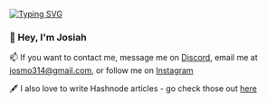 [![Typing SVG](https://readme-typing-svg.herokuapp.com?color=F70000&lines=14+year+old;ML%2FAI+aficionado;Budding+Mathematician;Cellist;Bubble+Tea+Connoisseur)](https://git.io/typing-svg)

### 👋 Hey, I'm Josiah


📫 If you want to contact me, message me on [Discord](https://discord.com/users/675147870428725268), email me at josmo314@gmail.com, or follow me on [Instagram](https://www.instagram.com/josiah.mo07/?hl=en)


🖋️ I also love to write Hashnode articles - go check those out [here](https://neclo.hashnode.dev/)












<!--
**Amdirpherian/Amdirpherian** is a ✨ _special_ ✨ repository because its `README.md` (this file) appears on your GitHub profile.

